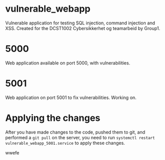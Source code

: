 # vulnerable_webapp
Vulnerable application for testing SQL injection, command injection and XSS. Created for the DCST1002 Cybersikkerhet og teamarbeid by Group1. 

# 5000
Web application available on port 5000, with vulnerabilities. 

# 5001
Web application on port 5001 to fix vulnerabilities. Working on.


# Applying the changes

After you have made changes to the code, pushed them to git, and performed a `git pull` on the server, you need to run `systemctl restart vulnerable_webapp_5001.service` to apply these changes.

wwefe

